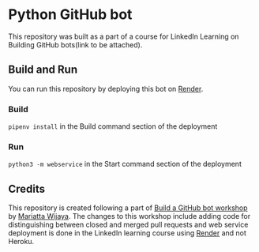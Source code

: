 # Python GitHub bot

This repository was built as a part of a course for LinkedIn Learning on Building GitHub bots(link to be attached).

## Build and Run

You can run this repository by deploying this bot on [Render](https://render.com/).

### Build

`pipenv install` in the Build command section of the deployment

### Run

`python3 -m webservice` in the Start command section of the deployment

## Credits

This repository is created following a part of [Build a GitHub bot workshop](https://github-bot-tutorial.readthedocs.io/en/latest/index.html#build-a-github-bot-workshop) by [Mariatta Wijaya](https://github.com/Mariatta). The changes to this workshop include adding code for distinguishing between closed and merged pull requests and web service deployment is done in the LinkedIn learning course using [Render](https://render.com/) and not Heroku.
